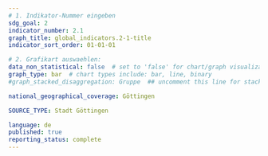 ```yaml
---
# 1. Indikator-Nummer eingeben 
sdg_goal: 2
indicator_number: 2.1
graph_title: global_indicators.2-1-title
indicator_sort_order: 01-01-01

# 2. Grafikart auswaehlen: 
data_non_statistical: false  # set to 'false' for chart/graph visualization 
graph_type: bar  # chart types include: bar, line, binary 
#graph_stacked_disaggregation: Gruppe  ## uncomment this line for stacked bars. eplace 'Geschlecht' with the field of aggregation. 

national_geographical_coverage: Göttingen

SOURCE_TYPE: Stadt Göttingen

language: de   
published: true 
reporting_status: complete
---
```

